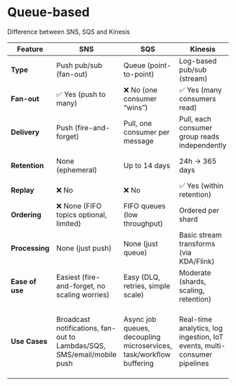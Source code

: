 # Queue-based

Difference between SNS, SQS and Kinesis

| Feature         | **SNS**                                                                | **SQS**                                                             | **Kinesis**                                                              | **Kafka (MSK)**                                                                    |
|-----------------|------------------------------------------------------------------------|---------------------------------------------------------------------|--------------------------------------------------------------------------|------------------------------------------------------------------------------------|
| **Type**        | Push pub/sub (fan-out)                                                 | Queue (point-to-point)                                              | Log-based pub/sub (stream)                                               | Log-based pub/sub (stream)                                                         |
| **Fan-out**     | ✅ Yes (push to many)                                                   | ❌ No (one consumer “wins”)                                          | ✅ Yes (many consumers read)                                              | ✅ Yes (consumer groups)                                                            |
| **Delivery**    | Push (fire-and-forget)                                                 | Pull, one consumer per message                                      | Pull, each consumer group reads independently                            | Pull, consumer groups                                                              |
| **Retention**   | None (ephemeral)                                                       | Up to 14 days                                                       | 24h → 365 days                                                           | Configurable (hours → forever)                                                     |
| **Replay**      | ❌ No                                                                   | ❌ No                                                                | ✅ Yes (within retention)                                                 | ✅ Yes (within retention)                                                           |
| **Ordering**    | ❌ None (FIFO topics optional, limited)                                 | FIFO queues (low throughput)                                        | Ordered per shard                                                        | Ordered per partition                                                              |
| **Processing**  | None (just push)                                                       | None (just queue)                                                   | Basic stream transforms (via KDA/Flink)                                  | Rich stream processing (Kafka Streams/Flink)                                       |
| **Ease of use** | Easiest (fire-and-forget, no scaling worries)                          | Easy (DLQ, retries, simple scale)                                   | Moderate (shards, scaling, retention)                                    | Harder (ops heavy, but most powerful)                                              |
| **Use Cases**   | Broadcast notifications, fan-out to Lambdas/SQS, SMS/email/mobile push | Async job queues, decoupling microservices, task/workflow buffering | Real-time analytics, log ingestion, IoT events, multi-consumer pipelines | Enterprise event backbone, stateful streaming joins, fraud detection, ML pipelines |
